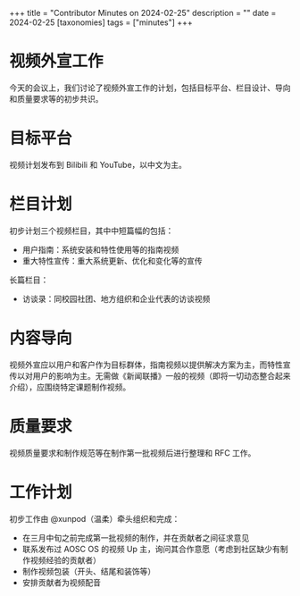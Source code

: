 +++
title = "Contributor Minutes on 2024-02-25"
description = ""
date = 2024-02-25
[taxonomies]
tags = ["minutes"]
+++

视频外宣工作
===

今天的会议上，我们讨论了视频外宣工作的计划，包括目标平台、栏目设计、导向和质量要求等的初步共识。

目标平台
===

视频计划发布到 Bilibili 和 YouTube，以中文为主。

栏目计划
===

初步计划三个视频栏目，其中中短篇幅的包括：

- 用户指南：系统安装和特性使用等的指南视频
- 重大特性宣传：重大系统更新、优化和变化等的宣传

长篇栏目：

- 访谈录：同校园社团、地方组织和企业代表的访谈视频

内容导向
===

视频外宣应以用户和客户作为目标群体，指南视频以提供解决方案为主，而特性宣传以对用户的影响为主。无需做《新闻联播》一般的视频（即将一切动态整合起来介绍），应围绕特定课题制作视频。

质量要求
===

视频质量要求和制作规范等在制作第一批视频后进行整理和 RFC 工作。

工作计划
===

初步工作由 @xunpod（温柔）牵头组织和完成：

- 在三月中旬之前完成第一批视频的制作，并在贡献者之间征求意见
- 联系发布过 AOSC OS 的视频 Up 主，询问其合作意愿（考虑到社区缺少有制作视频经验的贡献者）
- 制作视频包装（开头、结尾和装饰等）
- 安排贡献者为视频配音